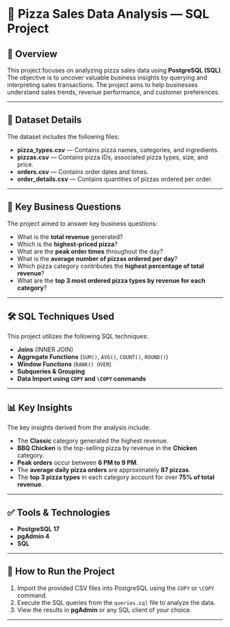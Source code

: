 # 🍕 Pizza Sales Data Analysis — SQL Project

## 📖 Overview  
This project focuses on analyzing pizza sales data using **PostgreSQL (SQL)**. The objective is to uncover valuable business insights by querying and interpreting sales transactions. The project aims to help businesses understand sales trends, revenue performance, and customer preferences.

---

## 📂 Dataset Details  
The dataset includes the following files:
- **pizza_types.csv** — Contains pizza names, categories, and ingredients.  
- **pizzas.csv** — Contains pizza IDs, associated pizza types, size, and price.  
- **orders.csv** — Contains order dates and times.  
- **order_details.csv** — Contains quantities of pizzas ordered per order.  

---

## 🎯 Key Business Questions
The project aimed to answer key business questions:
- What is the **total revenue** generated?
- Which is the **highest-priced pizza**?
- What are the **peak order times** throughout the day?
- What is the **average number of pizzas ordered per day**?
- Which pizza category contributes the **highest percentage of total revenue**?
- What are the **top 3 most ordered pizza types by revenue for each category**?

---

## 🛠️ SQL Techniques Used
This project utilizes the following SQL techniques:
- **Joins** (INNER JOIN)
- **Aggregate Functions** (`SUM()`, `AVG()`, `COUNT()`, `ROUND()`)
- **Window Functions** (`RANK() OVER`)
- **Subqueries & Grouping**
- **Data Import using `COPY` and `\COPY` commands**

---

## 📊 Key Insights
The key insights derived from the analysis include:
- The **Classic** category generated the highest revenue.
- **BBQ Chicken** is the top-selling pizza by revenue in the **Chicken** category.
- **Peak orders** occur between **6 PM to 9 PM**.
- The **average daily pizza orders** are approximately **87 pizzas**.
- The **top 3 pizza types** in each category account for over **75% of total revenue**.

---

## ✅ Tools & Technologies
- **PostgreSQL 17**  
- **pgAdmin 4**  
- **SQL**

---

## 📌 How to Run the Project
1. Import the provided CSV files into PostgreSQL using the `COPY` or `\COPY` command.
2. Execute the SQL queries from the `queries.sql` file to analyze the data.
3. View the results in **pgAdmin** or any SQL client of your choice.

---
